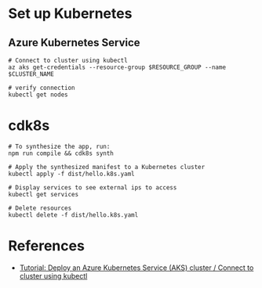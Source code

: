 # Set up Kubernetes

## Azure Kubernetes Service

```shell
# Connect to cluster using kubectl
az aks get-credentials --resource-group $RESOURCE_GROUP --name $CLUSTER_NAME

# verify connection
kubectl get nodes
```

# cdk8s

```shell
# To synthesize the app, run:
npm run compile && cdk8s synth

# Apply the synthesized manifest to a Kubernetes cluster
kubectl apply -f dist/hello.k8s.yaml

# Display services to see external ips to access
kubectl get services

# Delete resources
kubectl delete -f dist/hello.k8s.yaml
```


# References

- [Tutorial: Deploy an Azure Kubernetes Service (AKS) cluster / Connect to cluster using kubectl](https://learn.microsoft.com/en-us/azure/aks/tutorial-kubernetes-deploy-cluster?tabs=azure-cli#connect-to-cluster-using-kubectl)
